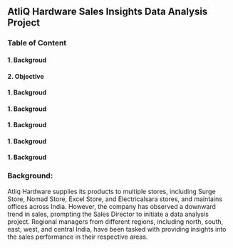 <h2>AtliQ Hardware Sales Insights Data Analysis Project</h2>


<h3>Table of Content</h3>
<h4>1. Backgroud </h4> 
<h4>2. Objective </h4> 
<h4>1. Backgroud </h4> 
<h4>1. Backgroud </h4> 
<h4>1. Backgroud </h4> 
<h4>1. Backgroud </h4> 
<h4>1. Backgroud </h4> 

<h3>Background:</h3>
Atliq Hardware supplies its products to multiple stores, including Surge Store, Nomad Store, Excel Store, and Electricalsara stores, and maintains offices across India. However, the company has observed a downward trend in sales, prompting the Sales Director to initiate a data analysis project. Regional managers from different regions, including north, south, east, west, and central India, have been tasked with providing insights into the sales performance in their respective areas.
